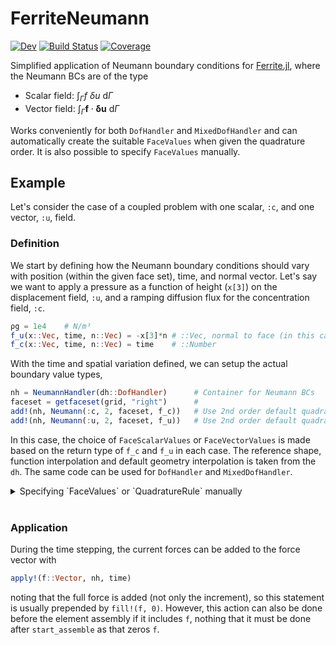 # FerriteNeumann

[![Dev](https://img.shields.io/badge/docs-dev-blue.svg)](https://KnutAM.github.io/FerriteNeumann.jl/dev)
[![Build Status](https://github.com/KnutAM/FerriteNeumann.jl/actions/workflows/CI.yml/badge.svg?branch=main)](https://github.com/KnutAM/FerriteNeumann.jl/actions/workflows/CI.yml?query=branch%3Amain)
[![Coverage](https://codecov.io/gh/KnutAM/FerriteNeumann.jl/branch/main/graph/badge.svg)](https://codecov.io/gh/KnutAM/FerriteNeumann.jl)

Simplified application of Neumann boundary conditions for [Ferrite.jl](https://github.com/Ferrite-FEM/Ferrite.jl/), 
where the Neumann BCs are of the type

- Scalar field: $\int_{\Gamma} f \ \delta u \ \mathrm{d}\Gamma$
- Vector field: $\int_{\Gamma} \boldsymbol{f} \cdot \boldsymbol{\delta u} \ \mathrm{d}\Gamma$

Works conveniently for both `DofHandler` and `MixedDofHandler` and can automatically create the 
suitable `FaceValues` when given the quadrature order. It is also possible to specify `FaceValues`
manually. 

## Example
Let's consider the case of a coupled problem with one 
scalar, `:c`, and one vector, `:u`, field. 

### Definition
We start by defining how the Neumann boundary conditions should vary with 
position (within the given face set), time, and normal vector. 
Let's say we want to apply a pressure as a function of height (`x[3]`) on 
the displacement field, `:u`, and a ramping diffusion flux for the 
concentration field, `:c`. 
```julia
ρg = 1e4    # N/m³
f_u(x::Vec, time, n::Vec) = -x[3]*n # ::Vec, normal to face (in this case)
f_c(x::Vec, time, n::Vec) = time    # ::Number
```

With the time and spatial variation defined, we can setup the actual 
boundary value types,
```julia
nh = NeumannHandler(dh::DofHandler)      # Container for Neumann BCs
faceset = getfaceset(grid, "right")      # 
add!(nh, Neumann(:c, 2, faceset, f_c))   # Use 2nd order default quadrature integration 
add!(nh, Neumann(:u, 2, faceset, f_u))   # Use 2nd order default quadrature integration 
```
In this case, the choice of `FaceScalarValues` or `FaceVectorValues` is made based 
on the return type of `f_c` and `f_u` in each case. The reference shape, function 
interpolation and default geometry interpolation is taken from the `dh`. 
The same code can be used for `DofHandler` and `MixedDofHandler`.

<details>
<summary>Specifying `FaceValues` or `QuadratureRule` manually</summary>
It is also possible to specify either the specific `QuadratureRule` manually, 
e.g. 

```julia
qr = QuadratureRule{dim-1, RefCube}(2)    # 
add!(nh, Neumann(:c, qr, faceset, f_c))   # 
add!(nh, Neumann(:u, qr, faceset, f_u))   # 
```

or even the complete `FaceValues`
```julia
ip = Lagrange{dim, RefCube, 1}()            #
fv_c = FaceScalarValues(qr, ip)             # :c requires scalar values
fv_u = FaceVectorValues(qr, ip)             # :u requires vector values
add!(nh, Neumann(:c, fv_c, faceset, f_c))   # Use 2nd order default quadrature integration 
add!(nh, Neumann(:u, fv_u, faceset, f_u))   # Use 2nd order default quadrature integration 
```

Note that in these cases, care must be taken to only have faces in `faceset` that 
are compatible with the given `FaceValues` or `QuadratureRule`. This may be an issue when 
using the `MixedDofHandler`. 

</details>  
&nbsp;  

### Application
During the time stepping, the current forces can be added to the force vector with 

```julia
apply!(f::Vector, nh, time)
```
noting that the full force is added (not only the increment), so this statement 
is usually prepended by `fill!(f, 0)`. However, this action can also be done before 
the element assembly if it includes `f`, nothing that it must be done after 
`start_assemble` as that zeros `f`.  

